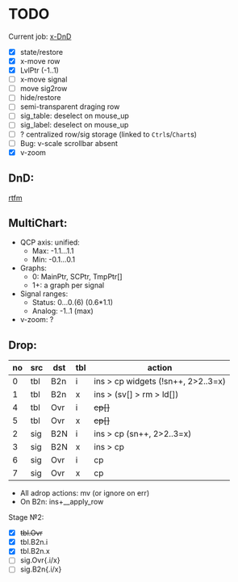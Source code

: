 # TODO

Current job: [x-DnD](https://github.com/michDaven/AbScan-TechReq/blob/main/asciidoc1.adoc#23217-%D0%BF%D0%B5%D1%80%D0%B5%D0%BC%D0%B5%D1%89%D0%B5%D0%BD%D0%B8%D0%B5-%D0%BE%D0%BA%D0%BD%D0%B0-%D0%BE%D1%82%D0%BE%D0%B1%D1%80%D0%B0%D0%B6%D0%B5%D0%BD%D0%B8%D1%8F-%D1%81%D0%B8%D0%B3%D0%BD%D0%B0%D0%BB%D0%B0-%D1%86%D0%B5%D0%BB%D0%B8%D0%BA%D0%BE%D0%BC)

- [x] state/restore
- [x] x-move row
- [x] LvlPtr (-1..1)
- [ ] x-move signal
- [ ] move sig2row
- [ ] hide/restore
- [ ] semi-transparent draging row
- [ ] sig_table: deselect on mouse_up
- [ ] sig_label: deselect on mouse_up
- [ ] ? centralized row/sig storage (linked to `Ctrl`s/`Chart`s)
- [ ] Bug: v-scale scrollbar absent
- [x] v-zoom

## DnD:

[rtfm](https://stackoverflow.com/questions/26227885/drag-and-drop-rows-within-qtablewidget)


## MultiChart:

- QCP axis: unified:
  + Max: -1.1…1.1
  + Min: -0.1…0.1
- Graphs:
  + 0: MainPtr, SCPtr, TmpPtr[]
  + 1+: a graph per signal
- Signal ranges:
  + Status: 0…0.(6)  (0.6*1.1)
  + Analog: -1..1 (max)
- v-zoom: ?

## Drop:

no| src | dst |tbl| action
--|-----|-----|---|-------
0 | tbl | B2n | i | ins > cp widgets (!sn++, 2>2..3=x)
1 | tbl | B2n | x | ins > (sv[] > rm > ld[])
4 | tbl | Ovr | i | ~~cp[]~~
5 | tbl | Ovr | x | ~~cp[]~~
2 | sig | B2N | i | ins > cp (sn++, 2>2..3=x)
3 | sig | B2N | x | ins > cp
6 | sig | Ovr | i | cp
7 | sig | Ovr | x | cp

- All adrop actions: mv (or ignore on err)
- On B2n: ins+__apply_row

Stage &numero;2:
- [x] ~~tbl.Ovr~~
- [x] tbl.B2n.i
- [x] tbl.B2n.x
- [ ] sig.Ovr{.i/x}
- [ ] sig.B2n{.i/x}
